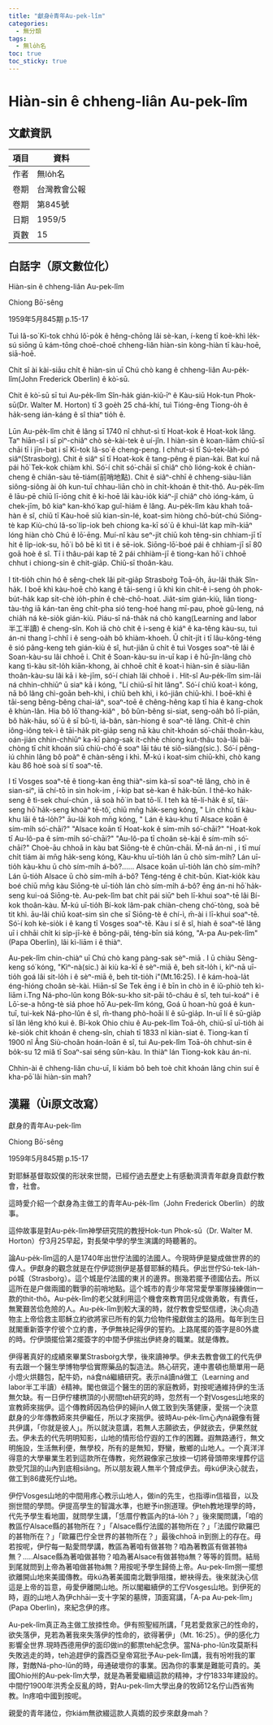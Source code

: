 ```yaml
---
title: "獻身ê青年Au-pek-lîm"
categories:
  - 無分類
tags:
  - 無lo̍h名
toc: true
toc_sticky: true
---
```


# Hiàn-sin ê chheng-liân Au-pek-lîm

## 文獻資訊

| 項目 | 資料 |
|---|---|
| 作者 | 無lo̍h名 |
| 卷期 | 台灣教會公報 |
| 卷期 | 第845號 |
| 日期 | 1959/5 |
| 頁數 | 15 |

## 白話字（原文數位化）

Hiàn-sin ê chheng-liân Au-pek-lîm

Chiong Bō͘-sêng

1959年5月845期 p.15-17

Tuì Iâ-so͘ Ki-tok chhú lô͘-po̍k ê hêng-chōng lâi sè-kan, í-keng tī koè-khì le̍k-sú siōng ū kám-tōng choē-choē chheng-liân hiàn-sin kòng-hiàn tī kàu-hoē, siā-hoē.

Chit sî ài kài-siāu chi̍t ê hiàn-sin uī Chú chò kang ê chheng-liân Au-pe̍k-lîm(John Frederick Oberlin) ê kò͘-sū.

Chit ê kò͘-sū sī tuì Au-pe̍k-lîm Sîn-ha̍k gián-kiû-īⁿ ê Kàu-siū Hok-tun Phok-sū(Dr. Walter M. Horton) tī 3 goe̍h 25 chá-khí, tuì Tióng-êng Tiong-o̍h ê ha̍k-seng ián-káng ê sî thiaⁿ tio̍h ê.

Lūn Au-pe̍k-lîm chit ê lâng sī 1740 nî chhut-sì tī Hoat-kok ê Hoat-kok lâng. Taⁿ hiān-sî i sī pìⁿ-chiâⁿ chò sè-kài-tek ê uí-jîn. I hiàn-sin ê koan-liām chiū-sī chāi tī i jīn-bat i sī Ki-tok Iâ-so͘ ê cheng-peng. I chhut-sì tī Sú-tek-la̍h-pó siâⁿ(Strasbo͘rg). Chit ê siâⁿ sī tī Hoat-kok ê tang-pêng ê pian-kài. Bat kuí nā pái hō͘ Tek-kok chiàm khì. Só͘-í chit só͘-chāi sī chiâⁿ chò lióng-kok ê chiàn-cheng ê chiân-sàu tē-tiám(前哨地點). Chit ê siâⁿ-chhī ê chheng-siàu-liân siông-siông ài o̍h kun-tuī chhau-liān chò in chi̍t-khoán ê thit-thô. Au-pe̍k-lîm ê lāu-pē chiū lī-iōng chit ê ki-hoē lâi kàu-io̍k kiáⁿ-jî chiâⁿ chò ióng-kám, ū chek-jīm, bô kiaⁿ kan-khó͘ kap guî-hiám ê lâng. Au-pe̍k-lîm kàu khah toā-hàn ê sî, chiū tī Kàu-hoē siū kian-sìn-lé, koat-sim hiòng chō-bu̍t-chú Siōng-tè kap Kiù-chú Iâ-so͘ li̍p-iok beh chiong ka-kī só͘ ū ê khuì-la̍t kap mi̍h-kiāⁿ lóng hiàn chò Chú ê lō͘-ēng. Muí-nî kàu seⁿ-ji̍t chiū koh têng-sin chhiam-jī tī hit ê li̍p-iok-su, hō͘ i bô bē kì tit i ê sē-iok. Siōng-lō͘-boé pái ê chhiam-jī sī 80 goā hoè ê sî. Tī i thâu-pái kap tē 2 pái chhiàm-jī ê tiong-kan hō͘ i chhoē chhut i chiong-sin ê chit-gia̍p. Chiū-sī thoân-kàu.

I tit-tio̍h chin hó ê sêng-chek lâi pit-gia̍p Strasbo͘rg Toā-o̍h, āu-lâi tha̍k Sîn-ha̍k. I boē khì kàu-hoē chò kang ê tāi-seng i ū khì kin chi̍t-ê i-seng o̍h phok-bu̍t-ha̍k kap si̍t-chè io̍h-phín ê chè-chō-hoat. Jia̍t-sim gián-kiù, liân tiong-tàu-tǹg iā kán-tan ēng chi̍t-pha sió teng-hoé hang mī-pau, phoè gû-leng, ná chia̍h ná kè-sio̍k gián-kiù. Piáu-sī ná-tha̍k ná chò kang(Learning and labor 半工半讀) ê cheng-sîn. Koh iā chò chit ê i-seng ê kiáⁿ ê ka-têng kàu-su, tuì án-ni thang î-chhî i ê seng-oa̍h bô khiàm-khoeh. Ū chi̍t-ji̍t i tī lâu-kông-téng ê sió pâng-keng teh gián-kiù ê sî, hut-jiân ū chi̍t ê tuì Vosges soaⁿ-tē lâi ê Soan-kàu-su lâi chhoē i. Chit ê Soan-kàu-su in-uī kap i ê hū-jîn-lâng chò kang tì-kàu sit-lo̍h kiān-khong, ài chhoē chi̍t ê koat-ì hiàn-sin ê siàu-liân thoân-kàu-su lâi kā i kè-jīm, só͘-í chiah lâi chhoē i . Hit-sî Au-pe̍k-lîm sim-lāi ná chhin-chhiūⁿ ū siaⁿ kā i kóng, "Lí chiū-sī hit lâng". Só͘-í chiū koat-ì kóng, nā bô lâng chì-goān beh-khì, i chiū beh khì, i kó-jiân chiū-khì. I boē-khì ê tāi-seng bêng-bêng chai-iáⁿ, soaⁿ-toē ê chêng-hêng kap tī hia ê kang-chok ê khùn-lân. Hia bô lō͘ thang-kiâⁿ , bô bûn-bêng si-siat, seng-oa̍h bô lī-piān, bô ha̍k-hāu, só͘ ū ê sī bû-ti, iá-bân, sàn-hiong ê soaⁿ-tē lâng. Chi̍t-ê chin iông-iông tek-ì ê tāi-ha̍k pit-gia̍p seng nā kàu chit-khoán só͘-chāi thoân-kàu, oán-jián chhin-chhiūⁿ ka-kī pàng-sak it-chhè chiong kut-thâu toà-lâi bâi-chòng tī chit khoán siū chiù-chó͘ ê soaⁿ lāi táu té siô-siâng(sic.). Só͘-í pêng-iú chhin lâng bô poàⁿ ê chàn-sêng i khì. M̄-kú i koat-sim chiū-khì, chò kang kàu 86 hoè soà sí tī soaⁿ-tē.

I tī Vosges soaⁿ-tē ê tiong-kan ēng thiàⁿ-sim kà-sī soaⁿ-tē lâng, chò in ê sian-siⁿ, iā chí-tō in sìn hok-im , í-kip bat sè-kan ê ha̍k-būn. I thê-ko ha̍k-seng ê tì-sek chuí-chún , iā soà hō͘ in bat tō-lí. I teh kà tē-lí-ha̍k ê sî, tāi-seng hō͘ ha̍k-seng khoàⁿ tē-tô͘, chiū mn̄g ha̍k-seng kóng, " Lín chhù tī kàu-khu lāi ê tá-lo̍h?" āu-lâi koh mn̄g kóng, " Lán ê kàu-khu tī Alsace koān ê sím-mi̍h só͘-chāi?" "Alsace koān tī Hoat-kok ê sím-mi̍h só͘-chāi?" "Hoat-kok tī Au-lô-pa ê sím-mi̍h só͘-chāi?" "Au-lô-pa tī choân sè-kài ê sím-mi̍h só͘-chāi?" Choè-āu chhoā in kàu bat Siōng-tè ê chûn-chāi. M̄-nā án-ni , i tī muí chi̍t tiám ài mn̄g ha̍k-seng kóng, Kàu-khu uī-tio̍h lán ū chò sím-mi̍h? Lán uī-tio̍h kàu-khu ū chò sím-mi̍h á-bô?...... Alsace koān uī-tio̍h lán chò sím-mi̍h? Lán ū-tio̍h Alsace ū chò sím-mi̍h á-bô? Téng-téng ê chit-būn. Kiat-kio̍k kàu boé chiū mn̄g kàu Siōng-tè uī-tio̍h lán chò sím-mi̍h á-bô? ēng án-ni hō͘ ha̍k-seng kui-oá Siōng-tè. Au-pek-lîm bat chi̍t pái siūⁿ beh lī-khui soaⁿ-tē lâi Bí-kok thoân-kàu. M̄-kú uī-tio̍h Bí-kok lâm-pak chiàn-cheng chó͘-tòng, soà bē tit khì. āu-lâi chiū koat-sim sìn che sī Siōng-tè ê chí-ì, m̄-ài i lī-khui soaⁿ-tē. Só͘-í koh kè-sio̍k i ê kang tī Vosges soaⁿ-tē. Kàu i sí ê sî, hiah ê soaⁿ-tē lâng uī i chhāi chi̍t ki si̍p-jī-kè ê bōng-pâi, téng-bīn siá kóng, "A-pa Au-pek-lîm"(Papa Oberlin), lâi kì-liām i ê thiàⁿ.

Au-pek-lîm chin-chiàⁿ uī Chú chò kang pàng-sak sèⁿ-miā . I ū chiàu Sèng-keng só͘ kóng, "Kìⁿ-nà(sic.) ài kiù ka-kī ê sèⁿ-miā ê, beh sit-lo̍h i, kìⁿ-nā uī-tio̍h goá lâi sit-lo̍h i ê sèⁿ-miā ê, beh tit-tio̍h i"(Mt.16:25). I ê kám-hoà-la̍t éng-hióng choân sè-kài. Hiān-sî Se Tek ēng i ê bīn ìn chò in ê iû-phiò teh kì-liām i.Tng Ná-pho-lûn kong Bo̍k-su-kho sit-pāi tô-cháu ê sî, teh tui-koáⁿ i ê Lō͘-se-a hông-tè siá phoe hō͘ Au-pek-lîm kóng, Goá ū hoan-hù goá ê kun-tuī, tui-kek Ná-pho-lûn ê sî, m̄-thang phò-hoāi lí ê sū-gia̍p. In-uī lí ê sū-gia̍p sī lân lêng khó kuì ê. Bí-kok Ohio chiu ê Au-pek-lîm Toā-o̍h, chiū-sī uī-tio̍h ài kè-sio̍k chit khoán ê cheng-sîn, chiah tī 1833 nî kiàn-siat ê. Tiong-kan tī 1900 nî Âng Siù-choân hoán-loān ê sî, tuì Au-pek-lîm Toā-o̍h chhut-sin ê bo̍k-su 12 miâ tī Soaⁿ-sai séng sûn-kàu. In thiàⁿ lán Tiong-kok kàu án-ni.

Chhin-ài ê chheng-liân chu-uī, lí kiám bô beh toè chit khoán lâng chin suí ê kha-pō͘ lâi hiàn-sin mah?

## 漢羅（Ùi原文改寫）

獻身的青年Au-pek-lîm

Chiong Bō͘-sêng

1959年5月845期 p.15-17

對耶穌基督取奴僕的形狀來世間，已經佇過去歷史上有感動濟濟青年獻身貢獻佇教會，社會。

這時愛介紹一个獻身為主做工的青年Au-pe̍k-lîm（John Frederick Oberlin）的故事。

這仲故事是對Au-pe̍k-lîm神學研究院的教授Hok-tun Phok-sū（Dr. Walter M. Horton）佇3月25早起，對長榮中學的學生演講的時聽著的。

論Au-pe̍k-lîm這的人是1740年出世佇法國的法國人。今現時伊是變成做世界的的偉人。伊獻身的觀念就是在佇伊認捌伊是基督耶穌的精兵。伊出世佇Sú-tek-la̍h-pó城（Strasbo͘rg）。這个城是佇法國的東爿的邊界。捌幾若擺予德國佔去。所以這所在是户做兩國的戰爭的前哨地點。這个城市的青少年常常愛學軍隊操練做in一款的thit-thô。Au-pe̍k-lîm的老父就利用這个機會來教育囝兒成做勇敢，有責任，無驚艱苦佮危險的人。Au-pe̍k-lîm到較大漢的時，就佇教會受堅信禮，決心向造物主上帝佮救主耶穌立約欲將家已所有的氣力佮物件攏獻做主的路用。每年到生日就閣重新簽字佇彼个立約書，予伊無袂記得伊的誓約。上路尾擺的簽字是80外歲的時。佇伊頭擺佮第2擺簽字的中間予伊揣出伊終身的職業。就是傳教。

伊得著真好的成績來畢業Strasbo͘rg大學，後來讀神學。伊未去教會做工的代先伊有去跟一个醫生學博物學佮實際藥品的製造法。熱心研究，連中晝頓也簡單用一葩小燈火烘麵包，配牛奶，ná食ná繼續研究。表示ná讀ná做工（Learning and labor半工半讀）ê精神。閣也做這个醫生的囝的家庭教師，對按呢通維持伊的生活無欠缺。有一日伊佇樓栱頂的小房間teh研究的時，忽然有一个對Vosges山地來的宣教師來揣伊。這个傳教師因為佮伊的婦jîn人做工致到失落健康，愛揣一个決意獻身的少年傳教師來共伊繼任，所以才來揣伊。彼時Au-pe̍k-lîm心內ná親像有聲共伊講，「你就是彼人」。所以就決意講，若無人志願欲去，伊就欲去，伊果然就去。伊未去的代先明明知影，山地的情形佮佇遐的工作的困難。遐無路通行，無文明施設，生活無利便，無學校，所有的是無知，野蠻，散鄉的山地人。一个真洋洋得意的大學畢業生若到這款所在傳教，宛然親像家己放拺一切將骨頭帶來埋葬佇這款受咒詛的山內到底相siâng。所以朋友親人無半个贊成伊去。毋kú伊決心就去，做工到86歲死佇山地。

伊佇Vosges山地的中間用疼心教示山地人，做in的先生，也指導in信福音，以及捌世間的學問。伊提高學生的智識水準，也紲予in捌道理。伊teh教地理學的時，代先予學生看地圖，就問學生講，「恁厝佇教區內的tá-lo̍h？」後來閣問講，「咱的教區佇Alsace縣的甚物所在？」「Alsace縣佇法國的甚物所在？」「法國佇歐羅巴的甚物所在？」「歐羅巴佇全世界的甚物所在？」最後chhoā in到捌上的存在。毋若按呢，伊佇每一點愛問學講，教區為著咱有做甚物？咱為著教區有做甚物á無？.....Alsace縣為著咱做甚物？咱為著Alsace有做甚物á無？等等的質問。結局到尾就問到上帝為著咱做甚物á無？用按呢予學生歸倚上帝。Au-pek-lîm捌一擺想欲離開山地來美國傳教。毋kú為著美國南北戰爭阻擋，紲袂得去。後來就決心信這是上帝的旨意，毋愛伊離開山地。所以閣繼續伊的工佇Vosges山地。到伊死的時，遐的山地人為伊chhāi一支十字架的墓牌，頂面寫講，「A-pa Au-pek-lîm」 (Papa Oberlin)，來紀念伊的疼。

Au-pek-lîm真正為主做工放拺性命。伊有照聖經所講，「見若愛救家己的性命的，欲失落伊，見若為著我來失落伊的性命的，欲得著伊」（Mt. 16:25）。伊的感化力影響全世界.現時西德用伊的面印做in的郵票teh紀念伊。當Ná-pho-lûn攻莫斯科失敗逃走的時，teh追趕伊的露西亞皇帝寫批予Au-pek-lîm講，我有吩咐我的軍隊，對敵Ná-pho-lûn的時，毋通破壞你的事業。因為你的事業是難能可貴的。美國Ohio州的Au-pek-lîm大學，就是為著愛繼續這款的精神，才佇1833年建設的。中間佇1900年洪秀全反亂的時，對Au-pek-lîm大學出身的牧師12名佇山西省殉教。In疼咱中國到按呢。

親愛的青年諸位，你kiám無欲綴這款人真媠的跤步來獻身mah？
